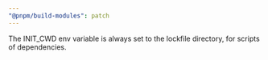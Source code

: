 ```yaml
---
"@pnpm/build-modules": patch
---
```


The INIT_CWD env variable is always set to the lockfile directory, for scripts of dependencies.

